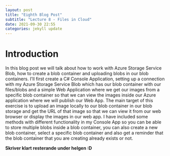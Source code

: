 ```yaml
---
layout: post
title: "Eighth Blog Post"
subtitle: "Lecture 8 - Files in Cloud"
date: 2021-09-30 22:55
categories: jekyll update
---
```


# Introduction 
In this blog post we will talk about how to work with Azure Storage Service Blob, how to create a blob container and uploading blobs in our blob containers. I'll first create a C# Console Application, setting up a connection with my Azure Storage Service Blob which has our blob container with our files/blobs and a simple Web Application where we get our images from a specific blob container so that we can view the images inside our Azure application where we will publish our Web App. The main target of this exercise is to upload an image locally to our blob container in our blob storage and get the URL of that image so that we can view it from our web browser or display the images in our web app. I have included some methods with different functionality in my Console App so you can be able to store multiple blobs inside a blob container, you can also create a new blob container, select a specific blob container and also get a reminder that the blob container that you are creating already exists or not. 


**Skriver klart resterande under helgen :D**